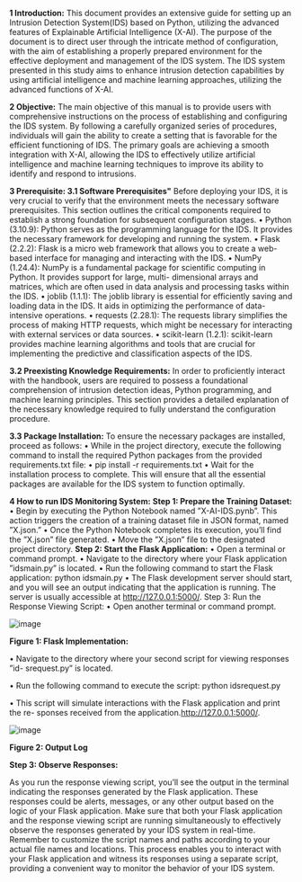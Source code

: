 **1 Introduction:**
This document provides an extensive guide for setting up an Intrusion Detection System(IDS) based on Python, utilizing the advanced features of Explainable Artificial Intelligence (X-AI). The purpose of the document is to direct user through the intricate method of configuration, with the aim of establishing a properly prepared environment for the effective deployment and management of the IDS system. The IDS system presented in this study aims to enhance intrusion detection capabilities by using artificial intelligence and machine learning approaches, utilizing the advanced functions of X-AI.

**2 Objective:**
The main objective of this manual is to provide users with comprehensive instructions on the process of establishing and configuring the IDS system. By following a carefully organized series of procedures, individuals will gain the ability to create a setting that is favorable for the efficient functioning of IDS. The primary goals are achieving a smooth integration with X-AI, allowing the IDS to effectively utilize artificial intelligence and machine learning techniques to improve its ability to identify and respond to intrusions.

**3 Prerequisite:
3.1 Software Prerequisites"**
Before deploying your IDS, it is very crucial to verify that the environment meets the necessary software prerequisites. This section outlines the critical components required to establish a strong foundation for subsequent configuration stages.
• Python (3.10.9): Python serves as the programming language for the IDS. It provides the necessary framework for developing and running the system.
• Flask (2.2.2): Flask is a micro web framework that allows you to create a web-based interface for managing and interacting with the IDS.
• NumPy (1.24.4): NumPy is a fundamental package for scientific computing in Python. It provides support for large, multi- dimensional arrays and matrices, which are often used in data analysis and processing tasks within the IDS.
• joblib (1.1.1): The joblib library is essential for efficiently saving and loading data in the IDS. It aids in optimizing the performance of data-intensive operations.
• requests (2.28.1): The requests library simplifies the process of making HTTP requests, which might be necessary for interacting with external services or data sources.
• scikit-learn (1.2.1): scikit-learn provides machine learning algorithms and tools that are crucial for implementing the predictive and classification aspects of the IDS.

**3.2 Preexisting Knowledge Requirements:**
In order to proficiently interact with the handbook, users are required to possess a foundational comprehension of intrusion detection ideas, Python programming, and machine learning principles. This section provides a detailed explanation of the necessary knowledge required to fully understand the configuration procedure.

**3.3 Package Installation:**
To ensure the necessary packages are installed, proceed as follows:
• While in the project directory, execute the following command to install the required Python packages from the provided requirements.txt file:
• pip install -r requirements.txt
• Wait for the installation process to complete. This will ensure that all the essential
packages are available for the IDS system to function optimally.

**4 How to run IDS Monitoring System:**
**Step 1: Prepare the Training Dataset:**
• Begin by executing the Python Notebook named ”X-AI-IDS.pynb”. This action triggers the creation of a training dataset file in JSON format, named ”X.json.”
• Once the Python Notebook completes its execution, you’ll find the ”X.json” file generated.
• Move the ”X.json” file to the designated project directory.
**Step 2: Start the Flask Application:**
• Open a terminal or command prompt.
• Navigate to the directory where your Flask application ”idsmain.py” is located.
• Run the following command to start the Flask application: python idsmain.py
• The Flask development server should start, and you will see an output indicating
that the application is running. The server is usually accessible at http://127.0.0.1:5000/.
Step 3: Run the Response Viewing Script:
• Open another terminal or command prompt.

![image](https://github.com/dharmi15/Python-IDS/assets/79712938/50c2b3f9-37ff-4dd8-97de-a92a163ba9ae)

**Figure 1: Flask Implementation:**

• Navigate to the directory where your second script for viewing responses ”id-
srequest.py” is located.

• Run the following command to execute the script: python idsrequest.py

• This script will simulate interactions with the Flask application and print the re-
sponses received from the application.http://127.0.0.1:5000/.

![image](https://github.com/dharmi15/Python-IDS/assets/79712938/115c17ab-523b-439d-a463-9d97459a68ca)

**Figure 2: Output Log**

**Step 3: Observe Responses:**

As you run the response viewing script, you’ll see the output in the terminal indicating the responses generated by the Flask application. These responses could be alerts, messages, or any other output based on the logic of your Flask application. Make sure that both your Flask application and the response viewing script are running simultaneously to effectively observe the responses generated by your IDS system in real-time. Remember to customize the script names and paths according to your actual file names and locations. This process enables you to interact with your Flask application
and witness its responses using a separate script, providing a convenient way to monitor the behavior of your IDS system.
